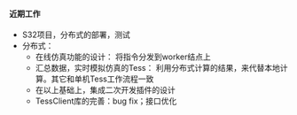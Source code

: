 #### 近期工作

- S32项目，分布式的部署，测试
- 分布式：
  - 在线仿真功能的设计：
    将指令分发到worker结点上
  - 汇总数据，实时模拟仿真的Tess：
    利用分布式计算的结果，来代替本地计算。其它和单机Tess工作流程一致
  - 在以上基础上，集成二次开发插件的设计
  - TessClient库的完善：bug fix；接口优化